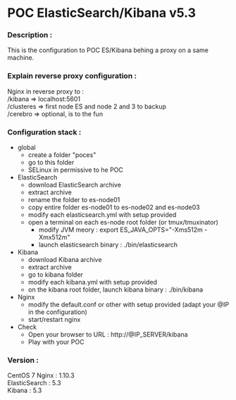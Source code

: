 # POC ElasticSearch/Kibana v5.3

### Description :
This is the configuration to POC ES/Kibana behing a proxy on a same machine.

### Explain reverse proxy configuration :
Nginx in reverse proxy to :  
  /kibana     => localhost:5601  
  /clusteres  => first node ES and node 2 and 3 to backup  
  /cerebro    => optional, is to the fun  

### Configuration stack :
  
  - global
    - create a folder "poces"
    - go to this folder
    - SELinux in permissive to he POC
  - ElasticSearch
    - download ElasticSearch archive
    - extract archive
    - rename the folder to es-node01
    - copy entire folder es-node01 to es-node02 and es-node03
    - modify each elasticsearch.yml with setup provided
    - open a terminal on each es-node root folder (or tmux/tmuxinator)
      - modify JVM meory : export ES_JAVA_OPTS="-Xms512m -Xmx512m"
      - launch elasticsearch binary : ./bin/elasticsearch
  - Kibana
    - download Kibana archive
    - extract archive
    - go to kibana folder
    - modify each kibana.yml with setup provided
    - on the kibana root folder, launch kibana binary : ./bin/kibana
  - Nginx
    - modify the default.conf or other with setup provided (adapt your @IP in the configuration)
    - start/restart nginx 
  - Check
    - Open your browser to URL : http://@IP_SERVER/kibana
    - Play with your POC
   


### Version :
CentOS 7
Nginx : 1.10.3  
ElasticSearch : 5.3  
Kibana : 5.3  















